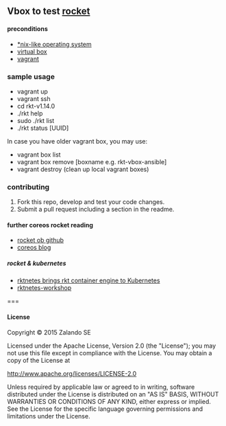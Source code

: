 Vbox to test [rocket](https://github.com/coreos/rocket)
-------------------

#### preconditions

- [*nix-like operating system](https://en.wikipedia.org/wiki/Unix-like)
- [virtual box](https://www.virtualbox.org/)
- [vagrant](https://www.vagrantup.com/)

### sample usage

- vagrant up
- vagrant ssh
-  cd rkt-v1.14.0
-  ./rkt help
-  sudo ./rkt list
-  ./rkt status [UUID]

In case you have older vagrant box, you may use:

- vagrant box list
- vagrant box remove [boxname e.g. rkt-vbox-ansible]
- vagrant destroy (clean up local vagrant boxes)

### contributing

1. Fork this repo, develop and test your code changes.
1. Submit a pull request including a section in the readme.

#### further coreos rocket reading

- [rocket ob github](https://github.com/coreos/rocket/blob/master/README.md)
- [coreos blog](https://coreos.com/blog/)

##### rocket & kubernetes

- [rktnetes brings rkt container engine to Kubernetes](http://blog.kubernetes.io/2016/07/rktnetes-brings-rkt-container-engine-to-Kubernetes.html)
- [rktnetes-workshop](https://github.com/coreos/rktnetes-workshop)

===
#### License


Copyright © 2015 Zalando SE

Licensed under the Apache License, Version 2.0 (the "License");
you may not use this file except in compliance with the License.
You may obtain a copy of the License at

http://www.apache.org/licenses/LICENSE-2.0

Unless required by applicable law or agreed to in writing, software
distributed under the License is distributed on an "AS IS" BASIS,
WITHOUT WARRANTIES OR CONDITIONS OF ANY KIND, either express or implied.
See the License for the specific language governing permissions and
limitations under the License.
